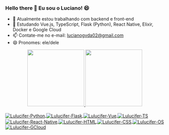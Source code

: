 ### Hello there 👋 Eu sou o Luciano! 😄

- 🔭 Atualmente estou trabalhando com backend e front-end
- 🌱 Estudando Vue.js, TypeScript, Flask (Python), React Native, Elixir, Docker e Google Cloud
- 📫 Contate-me no e-mail: lucianogvda02@gmail.com
- 😄 Pronomes: ele/dele

<div align="center">
  <a href="https://github.com/lucianogomes02">
  <img height="180em" src="https://github-readme-stats.vercel.app/api?username=lucianogomes02&show_icons=true&theme=dracula&include_all_commits=true&count_private=true"/>
  <img height="180em" src="https://github-readme-stats.vercel.app/api/top-langs/?username=lucianogomes02&layout=compact&langs_count=7&theme=dracula"/>
</div>

<div style="display: inline_block"><br>
  <img align="center" alt="Lulucifer-Python" src="https://img.shields.io/badge/Python-3776AB?style=for-the-badge&logo=python&logoColor=white">
  <img align="center" alt="Lulucifer-Flask" src="https://img.shields.io/badge/Flask-000000?style=for-the-badge&logo=flask&logoColor=white">
  <img align="center" alt="Lulucifer-Vue" src="https://img.shields.io/badge/Vue.js-35495E?style=for-the-badge&logo=vue.js&logoColor=4FC08D">
  <img align="center" alt="Lulucifer-TS" src="https://img.shields.io/badge/TypeScript-007ACC?style=for-the-badge&logo=typescript&logoColor=white">
  <img align="center" alt="Lulucifer-React-Native" src="https://img.shields.io/badge/React_Native-20232A?style=for-the-badge&logo=react&logoColor=61DAFB">
  <img align="center" alt="Lulucifer-HTML" src="https://img.shields.io/badge/HTML5-E34F26?style=for-the-badge&logo=html5&logoColor=white">
  <img align="center" alt="Lulucifer-CSS" src="https://img.shields.io/badge/CSS3-1572B6?style=for-the-badge&logo=css3&logoColor=white">
  <img align="center" alt="Lulucifer-OS" src="https://img.shields.io/badge/Ubuntu-E95420?style=for-the-badge&logo=ubuntu&logoColor=white">
  <img align="center" alt="Lulucifer-GCloud" src="https://img.shields.io/badge/Google_Cloud-4285F4?style=for-the-badge&logo=google-cloud&logoColor=white">
</div>
